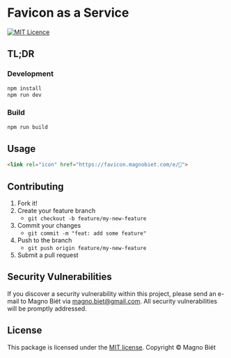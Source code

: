 # Favicon as a Service

[![MIT Licence](https://img.shields.io/badge/licence-MIT-blue.svg)](https://license.magnobiet.com/mit/2022)

## TL;DR

### Development

```bash
npm install
npm run dev
```

### Build

```bash
npm run build
```

## Usage

```html
<link rel="icon" href="https://favicon.magnobiet.com/e/🐝">
```

## Contributing

1. Fork it!
2. Create your feature branch
   - `git checkout -b feature/my-new-feature`
3. Commit your changes
   - `git commit -m "feat: add some feature"`
4. Push to the branch
   - `git push origin feature/my-new-feature`
5. Submit a pull request

## Security Vulnerabilities

If you discover a security vulnerability within this project, please send an e-mail to Magno Biét via [magno.biet@gmail.com](mailto:magno.biet@gmail.com). All security vulnerabilities will be promptly addressed.

## License

This package is licensed under the [MIT license](https://license.magnobiet.com/mit/2022). Copyright © Magno Biét
